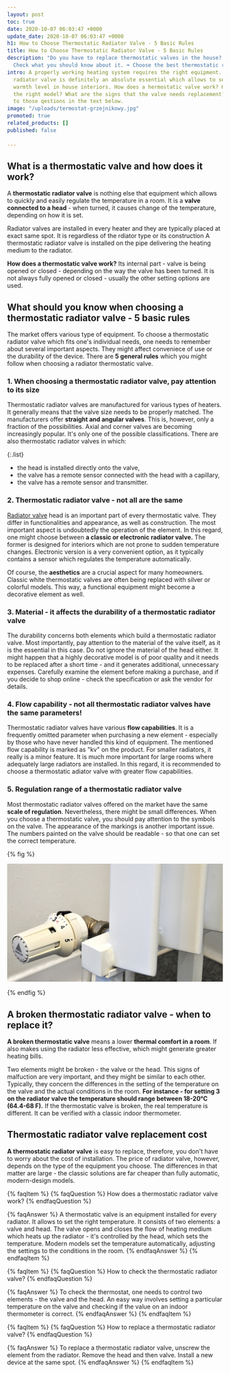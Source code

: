```yaml
---
layout: post
toc: true
date: 2020-10-07 06:03:47 +0000
update_date: 2020-10-07 06:03:47 +0000
h1: How to Choose Thermostatic Radiator Valve - 5 Basic Rules
title: How to Choose Thermostatic Radiator Valve - 5 Basic Rules
description: "Do you have to replace thermostatic valves in the house? \U0001F3E0
  Check what you should know about it. ➡️ Choose the best thermostatic radiator valve."
intro: A properly working heating system requires the right equipment. A thermostatic
  radiator valve is definitely an absolute essential which allows to set an optimal
  warmth level in house interiors. How does a hermostatic valve work? How to choose
  the right model? What are the signs that the valve needs replacement? Find the answers
  to those qestions in the text below.
image: "/uploads/termostat-grzejnikowy.jpg"
promoted: true
related_products: []
published: false

---
```

## What is a thermostatic valve and how does it work?

A **thermostatic radiator valve** is nothing else that equipment which allows to quickly and easily regulate the temperature in a room. It is a **valve connected to a head** - when turned, it causes change of the temperature, depending on how it is set.

Radiator valves are installed in every heater and they are typically placed at exact same spot. It is regardless of the rdiator type or its construction A thermostatic radiator valve is installed on the pipe delivering the heating medium to the radiator.

**How does a thermostatic valve work?** Its internal part - valve is being opened or closed - depending on the way the valve has been turned. It is not always fully opened or closed - usually the other setting options are used.

## What should you know when choosing a thermostatic radiator valve - 5 basic rules

The market offers various type of equipment. To choose a thermostatic radiator valve which fits one's individual needs, one needs to remember about several important aspects. They might affect conveniece of use or the durability of the device. There are **5 general rules** which you might follow when choosing a radiator thermostatic valve.

### 1. When choosing a thermostatic radiator valve, pay attention to its size

Thermostatic radiator valves are manufactured for various types of heaters. It generally means that the valve size needs to be properly matched. The manufacturers offer **straight and angular valves**. This is, however, only a fraction of the possibilities. Axial and corner valves are becoming increasingly popular. It's only one of the possible classifications. There are also thermostatic radiator valves in which:

{:.list}

* the head is installed directly onto the valve,
* the valve has a remote sensor connected with the head with a capillary,
* the valve has a remote sensor and transmitter.

### 2. Thermostatic radiator valve - not all are the same

[Radiator valve](https://millto.com/en/products/radiator-valve.html) head is an important part of every thermostatic valve. They differ in functionalities and appearance, as well as construction. The most important aspect is undoubtedly the operation of the element. In this regard, one might choose between **a classic or electronic radiator valve.** The former is designed for interiors which are not prone to sudden temperature changes. Electronic version is a very convenient option, as it typically contains a sensor which regulates the temperature automatically.

Of course, the **aesthetics** are a crucial aspect for many homeowners. Classic white thermostatic valves are often being replaced with silver or colorful models. This way, a functional equipment might become a decorative element as well.

### 3. Material - it affects the durability of a thermostatic radiator valve

The durability concerns both elements which build a thermostatic radiator valve. Most importantly, pay attention to the material of the valve itself, as it is the essential in this case. Do not ignore the material of the head either. It might happen that a highly decorative model is of poor quality and it needs to be replaced after a short time - and it generates additional, unnecessary expenses. Carefully examine the element before making a purchase, and if you decide to shop online - check the specification or ask the vendor for details.

### 4. Flow capability - not all thermostatic radiator valves have the same parameters!

Thermostatic radiator valves have various **flow capabilities**. It is a frequently omitted parameter when purchasing a new element - especially by those who have never handled this kind of equipment. The mentioned flow capability is marked as "kv" on the product. For smaller radiators, it really is a minor feature. It is much more important for large rooms where adequately large radiators are installed. In this regard, it is recommended to choose a thermostatic adiator valve with greater flow capabilities.

### 5. Regulation range of a thermostatic radiator valve

Most thermostatic radiator valves offered on the market have the same **scale of regulation**. Nevertheless, there might be small differences. When you choose a thermostatic valve, you should pay attention to the symbols on the valve. The appearance of the markings is another important issue. The numbers painted on the valve should be readable - so that one can set the correct temperature.

{% fig %}

![Regulation range of a thermostatic radiator valve](/uploads/termostat-grzejnikowy-1.jpg "Regulation range of a thermostatic radiator valve")

{% endfig %}

## A broken thermostatic radiator valve - when to replace it?

**A broken thermostatic valve** means a lower **thermal comfort in a room**. If also makes using the radiator less effective, which might generate greater heating bills.

Two elements might be broken - the valve or the head. This signs of malfuction are very important, and they might be similar to each other. Typically, they concern the differences in the setting of the temperature on the valve and the actual conditions in the room. **For instance - for setting 3 on the radiator valve the temperature should range between 18-20°C (64.4-68 F).** If the thermostatic valve is broken, the real temperature is different. It can be verified with a classic indoor thermometer.

## Thermostatic radiator valve replacement cost

**A thermostatic radiator valve** is easy to replace, therefore, you don't have to worry about the cost of installation. The price of radiator valve, however, depends on the type of the equipment you choose. The differences in that matter are large - the classic solutions are far cheaper than fully automatic, modern-design models.


{% faqItem %}
{% faqQuestion %}
How does a thermostatic radiator valve work?
{% endfaqQuestion %}

{% faqAnswer %}
A thermostatic valve is an equipment installed for every radiator. It allows to set the right temperature. It consists of two elements: a valve and head. The valve opens and closes the flow of heating medium which heats up the radiator - it's controlled by the head, which sets the temperature. Modern models set the temperature automatically, adjusting the settings to the conditions in the room.
{% endfaqAnswer %}
{% endfaqItem %}

{% faqItem %}
{% faqQuestion %}
How to check the thermostatic radiator valve?
{% endfaqQuestion %}

{% faqAnswer %}
To check the thermostat, one needs to control two elements - the valve and the head. An easy way involves setting a particular temperature on the valve and checking if the value on an indoor thermometer is correct.
{% endfaqAnswer %}
{% endfaqItem %}

{% faqItem %}
{% faqQuestion %}
How to replace a thermostatic radiator valve?
{% endfaqQuestion %}

{% faqAnswer %}
To replace a thermostatic radiator valve, unscrew the element from the radiator. Remove the head and then valve. Install a new device at the same spot.
{% endfaqAnswer %}
{% endfaqItem %}